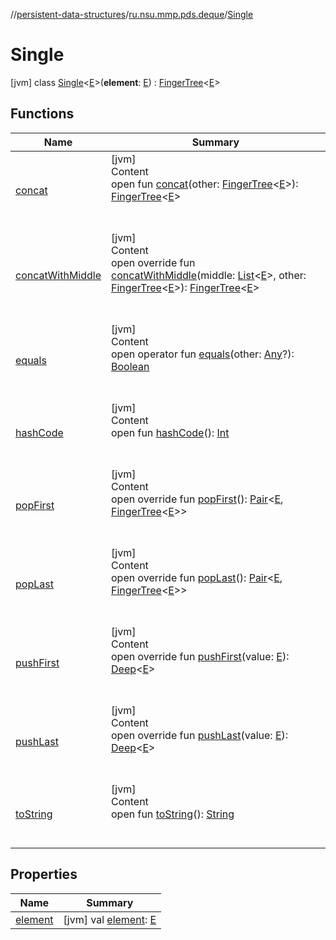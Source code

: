 //[persistent-data-structures](../../index.md)/[ru.nsu.mmp.pds.deque](../index.md)/[Single](index.md)



# Single  
 [jvm] class [Single](index.md)<[E](index.md)>(**element**: [E](index.md)) : [FingerTree](../-finger-tree/index.md)<[E](index.md)>    


## Functions  
  
|  Name|  Summary| 
|---|---|
| <a name="ru.nsu.mmp.pds.deque/FingerTree/concat/#ru.nsu.mmp.pds.deque.FingerTree[TypeParam(bounds=[kotlin.Any?])]/PointingToDeclaration/"></a>[concat](../-finger-tree/concat.md)| <a name="ru.nsu.mmp.pds.deque/FingerTree/concat/#ru.nsu.mmp.pds.deque.FingerTree[TypeParam(bounds=[kotlin.Any?])]/PointingToDeclaration/"></a>[jvm]  <br>Content  <br>open fun [concat](../-finger-tree/concat.md)(other: [FingerTree](../-finger-tree/index.md)<[E](index.md)>): [FingerTree](../-finger-tree/index.md)<[E](index.md)>  <br><br><br>
| <a name="ru.nsu.mmp.pds.deque/Single/concatWithMiddle/#kotlin.collections.List[TypeParam(bounds=[kotlin.Any?])]#ru.nsu.mmp.pds.deque.FingerTree[TypeParam(bounds=[kotlin.Any?])]/PointingToDeclaration/"></a>[concatWithMiddle](concat-with-middle.md)| <a name="ru.nsu.mmp.pds.deque/Single/concatWithMiddle/#kotlin.collections.List[TypeParam(bounds=[kotlin.Any?])]#ru.nsu.mmp.pds.deque.FingerTree[TypeParam(bounds=[kotlin.Any?])]/PointingToDeclaration/"></a>[jvm]  <br>Content  <br>open override fun [concatWithMiddle](concat-with-middle.md)(middle: [List](https://kotlinlang.org/api/latest/jvm/stdlib/kotlin.collections/-list/index.html)<[E](index.md)>, other: [FingerTree](../-finger-tree/index.md)<[E](index.md)>): [FingerTree](../-finger-tree/index.md)<[E](index.md)>  <br><br><br>
| <a name="kotlin/Any/equals/#kotlin.Any?/PointingToDeclaration/"></a>[equals](../../ru.nsu.mmp.pds.map/-persistent-tree-map/-entry/index.md#%5Bkotlin%2FAny%2Fequals%2F%23kotlin.Any%3F%2FPointingToDeclaration%2F%5D%2FFunctions%2F-28448196)| <a name="kotlin/Any/equals/#kotlin.Any?/PointingToDeclaration/"></a>[jvm]  <br>Content  <br>open operator fun [equals](../../ru.nsu.mmp.pds.map/-persistent-tree-map/-entry/index.md#%5Bkotlin%2FAny%2Fequals%2F%23kotlin.Any%3F%2FPointingToDeclaration%2F%5D%2FFunctions%2F-28448196)(other: [Any](https://kotlinlang.org/api/latest/jvm/stdlib/kotlin/-any/index.html)?): [Boolean](https://kotlinlang.org/api/latest/jvm/stdlib/kotlin/-boolean/index.html)  <br><br><br>
| <a name="kotlin/Any/hashCode/#/PointingToDeclaration/"></a>[hashCode](../../ru.nsu.mmp.pds.map/-persistent-tree-map/-entry/index.md#%5Bkotlin%2FAny%2FhashCode%2F%23%2FPointingToDeclaration%2F%5D%2FFunctions%2F-28448196)| <a name="kotlin/Any/hashCode/#/PointingToDeclaration/"></a>[jvm]  <br>Content  <br>open fun [hashCode](../../ru.nsu.mmp.pds.map/-persistent-tree-map/-entry/index.md#%5Bkotlin%2FAny%2FhashCode%2F%23%2FPointingToDeclaration%2F%5D%2FFunctions%2F-28448196)(): [Int](https://kotlinlang.org/api/latest/jvm/stdlib/kotlin/-int/index.html)  <br><br><br>
| <a name="ru.nsu.mmp.pds.deque/Single/popFirst/#/PointingToDeclaration/"></a>[popFirst](pop-first.md)| <a name="ru.nsu.mmp.pds.deque/Single/popFirst/#/PointingToDeclaration/"></a>[jvm]  <br>Content  <br>open override fun [popFirst](pop-first.md)(): [Pair](https://kotlinlang.org/api/latest/jvm/stdlib/kotlin/-pair/index.html)<[E](index.md), [FingerTree](../-finger-tree/index.md)<[E](index.md)>>  <br><br><br>
| <a name="ru.nsu.mmp.pds.deque/Single/popLast/#/PointingToDeclaration/"></a>[popLast](pop-last.md)| <a name="ru.nsu.mmp.pds.deque/Single/popLast/#/PointingToDeclaration/"></a>[jvm]  <br>Content  <br>open override fun [popLast](pop-last.md)(): [Pair](https://kotlinlang.org/api/latest/jvm/stdlib/kotlin/-pair/index.html)<[E](index.md), [FingerTree](../-finger-tree/index.md)<[E](index.md)>>  <br><br><br>
| <a name="ru.nsu.mmp.pds.deque/Single/pushFirst/#TypeParam(bounds=[kotlin.Any?])/PointingToDeclaration/"></a>[pushFirst](push-first.md)| <a name="ru.nsu.mmp.pds.deque/Single/pushFirst/#TypeParam(bounds=[kotlin.Any?])/PointingToDeclaration/"></a>[jvm]  <br>Content  <br>open override fun [pushFirst](push-first.md)(value: [E](index.md)): [Deep](../-deep/index.md)<[E](index.md)>  <br><br><br>
| <a name="ru.nsu.mmp.pds.deque/Single/pushLast/#TypeParam(bounds=[kotlin.Any?])/PointingToDeclaration/"></a>[pushLast](push-last.md)| <a name="ru.nsu.mmp.pds.deque/Single/pushLast/#TypeParam(bounds=[kotlin.Any?])/PointingToDeclaration/"></a>[jvm]  <br>Content  <br>open override fun [pushLast](push-last.md)(value: [E](index.md)): [Deep](../-deep/index.md)<[E](index.md)>  <br><br><br>
| <a name="kotlin/Any/toString/#/PointingToDeclaration/"></a>[toString](../../ru.nsu.mmp.pds.map/-persistent-tree-map/-entry/index.md#%5Bkotlin%2FAny%2FtoString%2F%23%2FPointingToDeclaration%2F%5D%2FFunctions%2F-28448196)| <a name="kotlin/Any/toString/#/PointingToDeclaration/"></a>[jvm]  <br>Content  <br>open fun [toString](../../ru.nsu.mmp.pds.map/-persistent-tree-map/-entry/index.md#%5Bkotlin%2FAny%2FtoString%2F%23%2FPointingToDeclaration%2F%5D%2FFunctions%2F-28448196)(): [String](https://kotlinlang.org/api/latest/jvm/stdlib/kotlin/-string/index.html)  <br><br><br>


## Properties  
  
|  Name|  Summary| 
|---|---|
| <a name="ru.nsu.mmp.pds.deque/Single/element/#/PointingToDeclaration/"></a>[element](element.md)| <a name="ru.nsu.mmp.pds.deque/Single/element/#/PointingToDeclaration/"></a> [jvm] val [element](element.md): [E](index.md)   <br>

